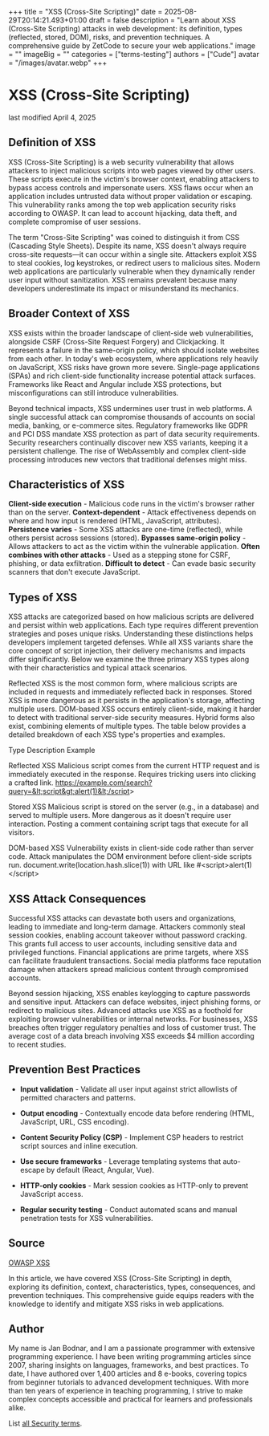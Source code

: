 +++
title = "XSS (Cross-Site Scripting)"
date = 2025-08-29T20:14:21.493+01:00
draft = false
description = "Learn about XSS (Cross-Site Scripting) attacks in web development: its definition, types (reflected, stored, DOM), risks, and prevention techniques. A comprehensive guide by ZetCode to secure your web applications."
image = ""
imageBig = ""
categories = ["terms-testing"]
authors = ["Cude"]
avatar = "/images/avatar.webp"
+++

# XSS (Cross-Site Scripting)

last modified April 4, 2025

## Definition of XSS

XSS (Cross-Site Scripting) is a web security vulnerability that allows attackers
to inject malicious scripts into web pages viewed by other users. These scripts
execute in the victim's browser context, enabling attackers to bypass access
controls and impersonate users. XSS flaws occur when an application includes
untrusted data without proper validation or escaping. This vulnerability ranks
among the top web application security risks according to OWASP. It can lead to
account hijacking, data theft, and complete compromise of user sessions.

The term "Cross-Site Scripting" was coined to distinguish it from CSS
(Cascading Style Sheets). Despite its name, XSS doesn't always require
cross-site requests—it can occur within a single site. Attackers exploit XSS to
steal cookies, log keystrokes, or redirect users to malicious sites. Modern web
applications are particularly vulnerable when they dynamically render user input
without sanitization. XSS remains prevalent because many developers
underestimate its impact or misunderstand its mechanics.

## Broader Context of XSS

XSS exists within the broader landscape of client-side web vulnerabilities,
alongside CSRF (Cross-Site Request Forgery) and Clickjacking. It represents a
failure in the same-origin policy, which should isolate websites from each
other. In today's web ecosystem, where applications rely heavily on JavaScript,
XSS risks have grown more severe. Single-page applications (SPAs) and rich
client-side functionality increase potential attack surfaces. Frameworks like
React and Angular include XSS protections, but misconfigurations can still
introduce vulnerabilities.

Beyond technical impacts, XSS undermines user trust in web platforms. A single
successful attack can compromise thousands of accounts on social media, banking,
or e-commerce sites. Regulatory frameworks like GDPR and PCI DSS mandate XSS
protection as part of data security requirements. Security researchers
continually discover new XSS variants, keeping it a persistent challenge. The
rise of WebAssembly and complex client-side processing introduces new vectors
that traditional defenses might miss.

## Characteristics of XSS

**Client-side execution** - Malicious code runs in the victim's
browser rather than on the server.
**Context-dependent** - Attack effectiveness depends on where
and how input is rendered (HTML, JavaScript, attributes).
**Persistence varies** - Some XSS attacks are one-time (reflected),
while others persist across sessions (stored).
**Bypasses same-origin policy** - Allows attackers to act as
the victim within the vulnerable application.
**Often combines with other attacks** - Used as a stepping
stone for CSRF, phishing, or data exfiltration.
**Difficult to detect** - Can evade basic security scanners
that don't execute JavaScript.

## Types of XSS

XSS attacks are categorized based on how malicious scripts are delivered and
persist within web applications. Each type requires different prevention
strategies and poses unique risks. Understanding these distinctions helps
developers implement targeted defenses. While all XSS variants share the core
concept of script injection, their delivery mechanisms and impacts differ
significantly. Below we examine the three primary XSS types along with their
characteristics and typical attack scenarios.

Reflected XSS is the most common form, where malicious scripts are included in
requests and immediately reflected back in responses. Stored XSS is more
dangerous as it persists in the application's storage, affecting multiple users.
DOM-based XSS occurs entirely client-side, making it harder to detect with
traditional server-side security measures. Hybrid forms also exist, combining
elements of multiple types. The table below provides a detailed breakdown of
each XSS type's properties and examples.

Type
Description
Example

Reflected XSS
Malicious script comes from the current HTTP request and is immediately
executed in the response. Requires tricking users into clicking a crafted link.
https://example.com/search?query=&lt;script&gt;alert(1)&lt;/script&gt;

Stored XSS
Malicious script is stored on the server (e.g., in a database) and served to
multiple users. More dangerous as it doesn't require user interaction.
Posting a comment containing script tags that execute for all visitors.

DOM-based XSS
Vulnerability exists in client-side code rather than server code. Attack
manipulates the DOM environment before client-side scripts run.
document.write(location.hash.slice(1)) with URL like
#&lt;script&gt;alert(1)&lt;/script&gt;

## XSS Attack Consequences

Successful XSS attacks can devastate both users and organizations, leading to
immediate and long-term damage. Attackers commonly steal session cookies,
enabling account takeover without password cracking. This grants full access to
user accounts, including sensitive data and privileged functions. Financial
applications are prime targets, where XSS can facilitate fraudulent
transactions. Social media platforms face reputation damage when attackers
spread malicious content through compromised accounts.

Beyond session hijacking, XSS enables keylogging to capture passwords and
sensitive input. Attackers can deface websites, inject phishing forms, or
redirect to malicious sites. Advanced attacks use XSS as a foothold for
exploiting browser vulnerabilities or internal networks. For businesses, XSS
breaches often trigger regulatory penalties and loss of customer trust. The
average cost of a data breach involving XSS exceeds $4 million according to
recent studies.

## Prevention Best Practices

- **Input validation** - Validate all user input against strict allowlists of permitted characters and patterns.

- **Output encoding** - Contextually encode data before rendering (HTML, JavaScript, URL, CSS encoding).

- **Content Security Policy (CSP)** - Implement CSP headers to restrict script sources and inline execution.

- **Use secure frameworks** - Leverage templating systems that auto-escape by default (React, Angular, Vue).

- **HTTP-only cookies** - Mark session cookies as HTTP-only to prevent JavaScript access.

- **Regular security testing** - Conduct automated scans and manual penetration tests for XSS vulnerabilities.

## Source

[OWASP XSS](https://owasp.org/www-community/attacks/xss/)

In this article, we have covered XSS (Cross-Site Scripting) in depth, exploring
its definition, context, characteristics, types, consequences, and prevention
techniques. This comprehensive guide equips readers with the knowledge to
identify and mitigate XSS risks in web applications.

## Author

My name is Jan Bodnar, and I am a passionate programmer with extensive
programming experience. I have been writing programming articles since 2007,
sharing insights on languages, frameworks, and best practices. To date, I have
authored over 1,400 articles and 8 e-books, covering topics from beginner
tutorials to advanced development techniques. With more than ten years of
experience in teaching programming, I strive to make complex concepts accessible
and practical for learners and professionals alike.

List [all Security terms](/all/#terms-security).